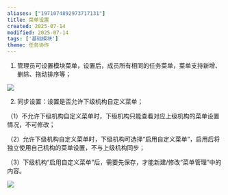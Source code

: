 ```yaml
---
aliases: ["1971074892973717131"]
title: 菜单设置
created: 2025-07-14
modified: 2025-07-14
tags: ['基础模块']
theme: 任务协作
---
```


1. 管理员可设置模块菜单，设置后，成员所有相同的任务菜单，菜单支持新增、删除、拖动排序等；

![](1139595d5443b06178f8f20e67011771.jpg)

2. 同步设置：设置是否允许下级机构自定义菜单；

（1）不允许下级机构自定义菜单时，下级机构只能查看对应上级机构的菜单设置情况，不可修改；

（2）允许下级机构自定义菜单时，下级机构可选择“启用自定义菜单”，启用后将独立使用自己机构的菜单设置，不与上级机构同步；

（3）下级机构“启用自定义菜单”后，需要先保存，才能新建/修改“菜单管理”中的内容。

![](19288dd9ec50a58efa8e722843b1f56a.jpg)